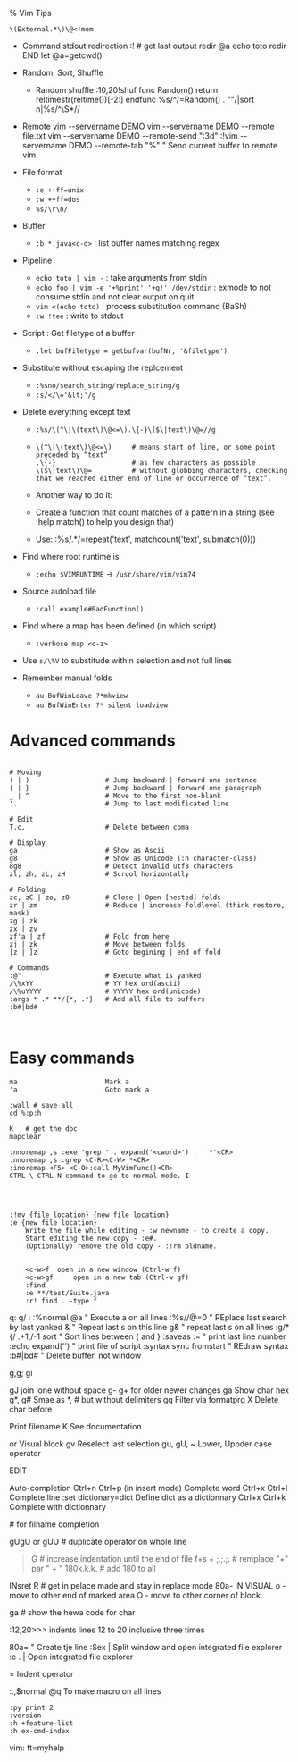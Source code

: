 % Vim Tips

```vim
\(External.*\)\@<!mem
```

* Command stdout redirection
	:!		# get last output
	redir @a
	echo toto
	redir END
	let @a=getcwd() 
	
	
* Random, Sort, Shuffle
  	* Random shuffle
		:10,20!shuf<CR>
		func Random()
			return reltimestr(reltime())[-2:]
		endfunc
		%s/^/\=Random() . ""/|sort n|%s/^\S*//

* Remote 
	vim --servername DEMO
	vim --servername DEMO --remote file.txt
	vim --servername DEMO  --remote-send ":3d<CR>"
	:!vim --servername DEMO --remote-tab "%"   " Send current buffer to remote vim
	
* File format
	* `:e ++ff=unix`
	* `:w ++ff=dos`
	* `%s/\r\n/`

* Buffer
	* `:b *.java<c-d>` : list buffer names matching regex

* Pipeline
	* `echo toto | vim -` : take arguments from stdin
	* `echo foo | vim -e '+%print' '+q!' /dev/stdin` : exmode to not consume stdin and not clear output on quit
	* `vim <(echo toto)` : process substitution command (BaSh)
	* `:w !tee` : write to stdout

* Script : Get filetype of a buffer
	* `:let bufFiletype = getbufvar(bufNr, '&filetype')`

* Substitute without escaping the replcement
  * `:%sno/search_string/replace_string/g`
  * `:s/</\='&lt;'/g`

* Delete everything except text
  * `:%s/\(^\|\(text\)\@<=\).\{-}\($\|text\)\@=//g`
  *
    ```
    \(^\|\(text\)\@<=\)     # means start of line, or some point preceded by “text”
    .\{-}                   # as few characters as possible
    \($\|text\)\@=          # without globbing characters, checking that we reached either end of line or occurrence of “text”.
    ```
  * Another way to do it:

  * Create a function that count matches of a pattern in a string (see :help match() to help you design that)
  * Use: :%s/.*/\=repeat('text', matchcount('text', submatch(0)))

* Find where root runtime is 
	* `:echo $VIMRUNTIME` -> `/usr/share/vim/vim74`
	
* Source autoload file
	* `:call example#BadFunction()`

* Find where a map has been defined (in which script)
	* `:verbose map <c-z>` 

*   Use `s/\%V` to substitude within selection and not full lines

* Remember manual folds
	* `au BufWinLeave ?*mkview`
	* `au BufWinEnter ?* silent loadview`




# Advanced commands

```

# Moving
( | ) 					# Jump backward | forward one sentence
{ | } 					# Jump backward | forward one paragraph
_ | ^					# Move to the first non-blank
'. 						# Jump to last modificated line

# Edit
T,c,                    # Delete between coma

# Display
ga 						# Show as Ascii
g8 						# Show as Unicode (:h character-class)
8g8						# Detect invalid utf8 characters
zl, zh, zL, zH			# Scrool horizontally

# Folding
zc, zC | zo, zO 		# Close | Open [nested] folds
zr | zm					# Reduce | increase foldlevel (think restore, mask)
zg | zk
zx | zv
zf'a | zf 				# Fold from here 
zj | zk 				# Move between folds
[z | ]z 				# Goto begining | end of fold

# Commands
:@"						# Execute what is yanked
/\%xYY					# YY hex ord(ascii)
/\%uYYYY				# YYYYY hex ord(unicode)
:args * .* **/{*, .*}   # Add all file to buffers
:b#|bd#

											
```										


# Easy commands

```
ma 						Mark a
'a 						Goto mark a
```

	:wall # save all 
	cd %:p:h

	K   # get the doc 
	mapclear

	:nnoremap ,s :exe 'grep ' . expand('<cword>') . ' *'<CR>
	:nnoremap ,s :grep <C-R><C-W> *<CR>
	:inoremap <F5> <C-O>:call MyVimFunc()<CR>
	CTRL-\ CTRL-N command to go to normal mode. I




	:!mv {file location} {new file location}
	:e {new file location}
		Write the file while editing - :w newname - to create a copy.
		Start editing the new copy - :e#.
		(Optionally) remove the old copy - :!rm oldname.


		<c-w>f 	open in a new window (Ctrl-w f)
		<c-w>gf 	open in a new tab (Ctrl-w gf) 
		:find 
		:e **/test/Suite.java
		:r! find . -type f



q:
q/
:<c-f>
:%normal @a			" Execute a on all lines
:%s//@=0			" REplace last search by last yanked
&					" Repeat last s on this line
g& 					" repeat last s on all lines
:g/*{/ .+1,/-1 sort " Sort lines between { and }
:saveas
:=					" print last line number
:echo expand('<sfile>') 			" print file of script
:syntax sync fromstart 				" REdraw syntax
:b#|bd#				" Delete buffer, not window



g,g; gi



gJ join lone without space
g-  g+   for older newer changes
ga 				Show char hex
g*, g#			Smae as *, # but without delimiters
gq				Filter via formatprg
X				Delete char before

<c-g> 			Print filename
K				See documentation


<c-q> or <c-v> 	Visual block
gv				Reselect last selection
gu, gU, ~		Lower, Uppder case operator


EDIT 

Auto-completion
Ctrl+n Ctrl+p (in insert mode) 	Complete word
Ctrl+x Ctrl+l 	Complete line
:set dictionary=dict 	Define dict as a dictionnary
Ctrl+x Ctrl+k 	Complete with dictionnary

<c-x> <c-f> 			# for filname completion 

gUgU or gUU # duplicate operator on whole line

>G   # increase indentation until the end of file
f+s + <Esc>;.;.;.  # remplace "+" par " + "
180<C-a>k.k.k.  # add 180 to all 

INsret 
R # get in pelace made and stay in replace mode 
80a-<esc>
IN VISUAL 
o - move to other end of marked area
O - move to other corner of block



ga # show the hewa code for char 


:12,20>>> indents lines 12 to 20 inclusive three times 


80a=<Esc>		" Create tje line
:Sex 	            | Split window and open integrated file explorer
:e . 			    | Open integrated file explorer


=				    Indent operator

:.,$normal @q       To make macro on all lines

	:py print 2
	:version
	:h +feature-list
	:h ex-cmd-index

vim: ft=myhelp
